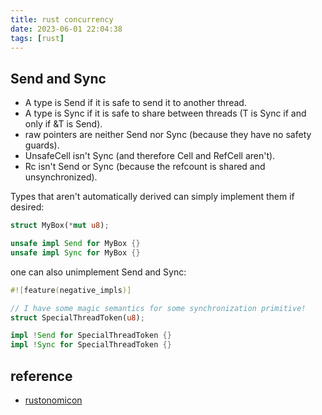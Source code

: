 ```yaml
---
title: rust concurrency
date: 2023-06-01 22:04:38
tags: [rust]
---
```


## Send and Sync
- A type is Send if it is safe to send it to another thread.
- A type is Sync if it is safe to share between threads (T is Sync if and only if &T is Send).
- raw pointers are neither Send nor Sync (because they have no safety guards).
- UnsafeCell isn't Sync (and therefore Cell and RefCell aren't).
- Rc isn't Send or Sync (because the refcount is shared and unsynchronized).

Types that aren't automatically derived can simply implement them if desired:
```rust
struct MyBox(*mut u8);

unsafe impl Send for MyBox {}
unsafe impl Sync for MyBox {}
```
one can also unimplement Send and Sync:
```rust
#![feature(negative_impls)]

// I have some magic semantics for some synchronization primitive!
struct SpecialThreadToken(u8);

impl !Send for SpecialThreadToken {}
impl !Sync for SpecialThreadToken {}
```

## reference
- [rustonomicon](https://doc.rust-lang.org/nomicon/send-and-sync.html)